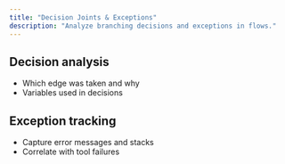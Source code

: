 ```yaml
---
title: "Decision Joints & Exceptions"
description: "Analyze branching decisions and exceptions in flows."
---
```


## Decision analysis

- Which edge was taken and why
- Variables used in decisions

## Exception tracking

- Capture error messages and stacks
- Correlate with tool failures
